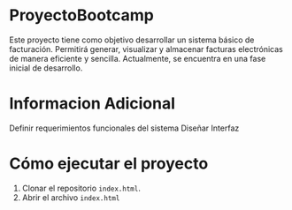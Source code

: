 # ProyectoBootcamp

Este proyecto tiene como objetivo desarrollar un sistema básico de facturación. Permitirá generar, visualizar y almacenar facturas electrónicas de manera eficiente y sencilla.
Actualmente, se encuentra en una fase inicial de desarrollo.

# Informacion Adicional 
Definir requerimientos funcionales del sistema
Diseñar Interfaz

# Cómo ejecutar el proyecto
1. Clonar el repositorio `index.html`.
2. Abrir el archivo `index.html` 
